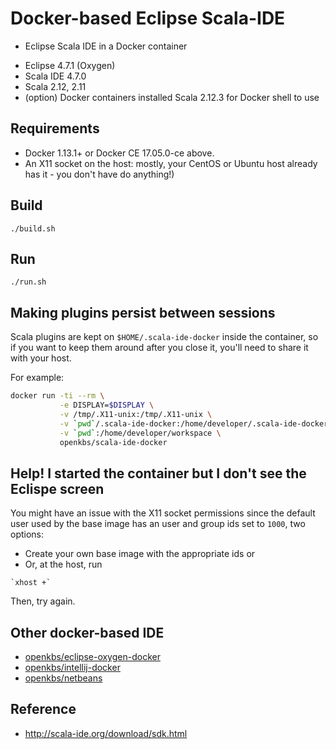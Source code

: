 # Docker-based Eclipse Scala-IDE
* Eclipse Scala IDE in a Docker container
- Eclipse 4.7.1 (Oxygen)
- Scala IDE 4.7.0
- Scala 2.12, 2.11
- (option) Docker containers installed Scala 2.12.3 for Docker shell to use

## Requirements
* Docker 1.13.1+ or Docker CE 17.05.0-ce above.
* An X11 socket on the host: mostly, your CentOS or Ubuntu host already has it - you don't have do anything!)

## Build
```
./build.sh
```
## Run
```
./run.sh
```

## Making plugins persist between sessions
Scala plugins are kept on `$HOME/.scala-ide-docker` inside the container, so if you
want to keep them around after you close it, you'll need to share it with your
host.

For example:

```sh
docker run -ti --rm \
           -e DISPLAY=$DISPLAY \
           -v /tmp/.X11-unix:/tmp/.X11-unix \
           -v `pwd`/.scala-ide-docker:/home/developer/.scala-ide-docker \
           -v `pwd`:/home/developer/workspace \
           openkbs/scala-ide-docker
```

## Help! I started the container but I don't see the Eclispe screen
You might have an issue with the X11 socket permissions since the default user
used by the base image has an user and group ids set to `1000`, two options:
* Create your own base image with the appropriate ids or
* Or, at the host, run
```
`xhost +`
```
Then, try again.

## Other docker-based IDE
* [openkbs/eclipse-oxygen-docker](https://hub.docker.com/r/openkbs/eclipse-oxygen-docker/)
* [openkbs/intellij-docker](https://hub.docker.com/r/openkbs/intellij-docker/)
* [openkbs/netbeans](https://hub.docker.com/r/openkbs/netbeans/)

## Reference
* http://scala-ide.org/download/sdk.html
